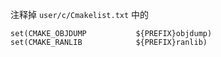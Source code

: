 注释掉 `user/c/Cmakelist.txt` 中的

```
set(CMAKE_OBJDUMP           ${PREFIX}objdump)
set(CMAKE_RANLIB            ${PREFIX}ranlib)
```

